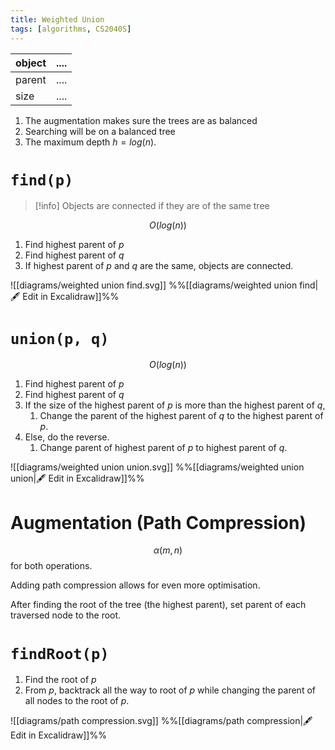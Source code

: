 ```yaml
---
title: Weighted Union
tags: [algorithms, CS2040S]
---
```


| object | .... |
| ------ | ---- |
| parent | .... |
| size   | .... |
1. The augmentation makes sure the trees are as balanced
2. Searching will be on a balanced tree
3. The maximum depth $h = log(n)$.

# ``find(p)``

> [!info] Objects are connected if they are of the same tree

$$ O(log(n))$$
1. Find highest parent of $p$
2. Find highest parent of $q$
3. If highest parent of $p$ and $q$ are the same, objects are connected.

![[diagrams/weighted union find.svg]]
%%[[diagrams/weighted union find|🖋 Edit in Excalidraw]]%%

# ``union(p, q)``


$$ O(log(n)) $$
1. Find highest parent of $p$
2. Find highest parent of $q$
3. If the size of the highest parent of $p$ is more than the highest parent of $q$,
	1. Change the parent of the highest parent of $q$ to the highest parent of $p$.
4. Else, do the reverse.
	1. Change parent of highest parent of $p$ to highest parent of $q$.

![[diagrams/weighted union union.svg]]
%%[[diagrams/weighted union union|🖋 Edit in Excalidraw]]%%
# Augmentation (Path Compression)

$$\alpha(m,n)$$
for both operations.

Adding path compression allows for even more optimisation.

After finding the root of the tree (the highest parent), set parent of each traversed node to the root.

# `findRoot(p)`

1. Find the root of $p$
2. From $p$, backtrack all the way to root of $p$ while changing the parent of all nodes to the root of $p$.

![[diagrams/path compression.svg]]
%%[[diagrams/path compression|🖋 Edit in Excalidraw]]%%